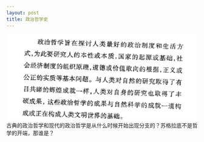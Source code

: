 ```yaml
---
layout: post
title: 政治哲学史
---
```

![政治哲学史](/img/political_philosophy.png)
古典的政治哲学和现代的政治哲学是从什么时候开始出现分支的？苏格拉底不是哲学的开端，那谁是？
